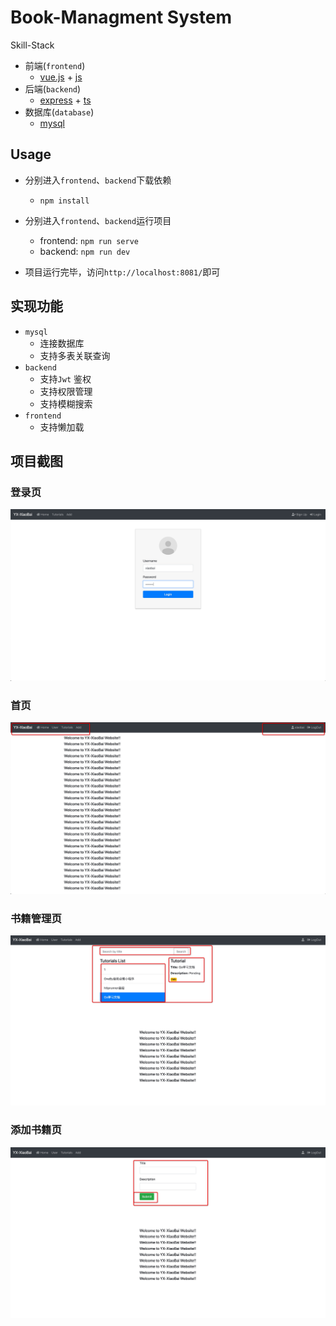# Book-Managment System

Skill-Stack

- 前端(`frontend`)
  - [vue.js](https://github.com/vuejs/vue) + [js](https://github.com/search?q=js)
- 后端(`backend`)
  - [express](https://github.com/search?q=express) + [ts](https://github.com/search?q=ts)
- 数据库(`database`)
  - [mysql](https://github.com/search?q=mysql)

## Usage

- 分别进入`frontend`、`backend`下载依赖

  - `npm install`

- 分别进入`frontend`、`backend`运行项目

  - frontend: `npm run serve`
  - backend: `npm run dev`

- 项目运行完毕，访问`http://localhost:8081/`即可

## 实现功能

- `mysql`
  - 连接数据库
  - 支持多表关联查询
- `backend`
  - 支持`Jwt` 鉴权
  - 支持权限管理
  - 支持模糊搜索
- `frontend`
  - 支持懒加载

## 项目截图

### 登录页

![login](./images/login.jpg)

### 首页

![index](./images/index.jpg)

### 书籍管理页

![tutorial](./images/tutorial.jpg)

### 添加书籍页

![addTutorial](./images/addTutorial.jpg)
